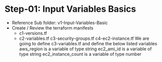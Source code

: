 # Step-01: Input Variables Basics
- Reference Sub folder: v1-Input-Variables-Basic
- Create / Review the terraform manifests
    - c1-versions.tf
    - c2-variables.tf
c3-security-groups.tf
c4-ec2-instance.tf
We are going to define c3-variables.tf and define the below listed variables
aws_region is a variable of type string
ec2_ami_id is a variable of type string
ec2_instance_count is a variable of type number
